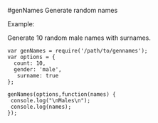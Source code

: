 #genNames
Generate random names

Example:

Generate 10 random male names with surnames.

    var genNames = require('/path/to/gennames');
    var options = {
      count: 10,
      gender: 'male',
       surname: true
    };

    genNames(options,function(names) {
     console.log("\nMales\n");
     console.log(names);
    });
